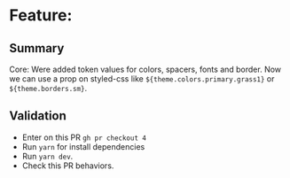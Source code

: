 # Feature:
## Summary
Core: Were added token values for colors, spacers, fonts and border. Now we can use a prop on styled-css like `${theme.colors.primary.grass1}` or `${theme.borders.sm}`.
## Validation
- Enter on this PR `gh pr checkout 4`
- Run `yarn` for install dependencies
- Run `yarn dev`.
- Check this PR behaviors.
